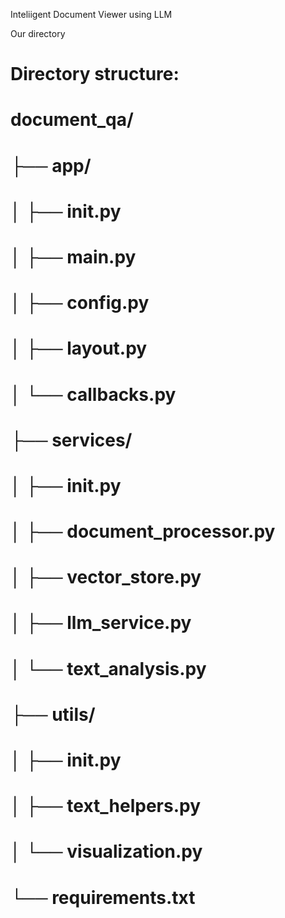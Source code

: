 Inteliigent Document Viewer using LLM

Our directory 

# Directory structure:
# document_qa/
# ├── app/
# │   ├── __init__.py
# │   ├── main.py
# │   ├── config.py
# │   ├── layout.py
# │   └── callbacks.py
# ├── services/
# │   ├── __init__.py
# │   ├── document_processor.py
# │   ├── vector_store.py
# │   ├── llm_service.py
# │   └── text_analysis.py
# ├── utils/
# │   ├── __init__.py
# │   ├── text_helpers.py
# │   └── visualization.py
# └── requirements.txt
